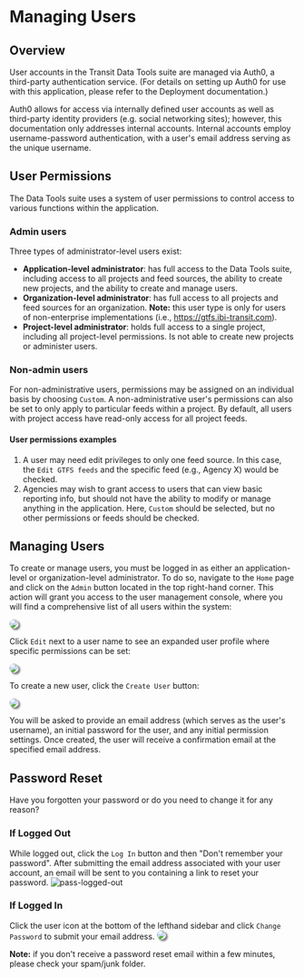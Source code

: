 # Managing Users

## Overview

User accounts in the Transit Data Tools suite are managed via Auth0, a third-party authentication service. (For details on setting up Auth0 for use with this application, please refer to the Deployment documentation.)

Auth0 allows for access via internally defined user accounts as well as third-party identity providers (e.g. social networking sites); however, this documentation only addresses internal accounts. Internal accounts employ username-password authentication, with a user's email address serving as the unique username.

## User Permissions

The Data Tools suite uses a system of user permissions to control access to various functions within the application.

### Admin users
Three types of administrator-level users exist:

- **Application-level administrator**: has full access to the Data Tools suite, including access to all projects and feed sources, the ability to create new projects, and the ability to create and manage users.
- **Organization-level administrator**: has full access to all projects and feed sources for an organization. **Note:** this user type is only for users of non-enterprise implementations (i.e., https://gtfs.ibi-transit.com).
- **Project-level administrator**: holds full access to a single project, including all project-level permissions. Is not able to create new projects or administer users.

### Non-admin users
For non-administrative users, permissions may be assigned on an individual basis by choosing `Custom`. A non-administrative user's permissions can also be set to only apply to particular feeds within a project. By default, all users with project access have read-only access for all project feeds.

#### User permissions examples
1. A user may need edit privileges to only one feed source. In this case, the `Edit GTFS feeds` and the specific feed (e.g., Agency X) would be checked.
2. Agencies may wish to grant access to users that can view basic reporting info, but should not have the ability to modify or manage anything in the application. Here, `Custom` should be selected, but no other permissions or feeds should be checked.

## Managing Users

To create or manage users, you must be logged in as either an application-level or organization-level administrator. To do so, navigate to the `Home` page and click on the `Admin` button located in the top right-hand corner. This action will grant you access to the user management console, where you will find a comprehensive list of all users within the system:

<img src="https://datatools-builds.s3.amazonaws.com/docs/intro/user-admin.png" style="box-shadow: 3px 3px 3px gray; border-radius: 10px;">

Click `Edit` next to a user name to see an expanded user profile where specific permissions can be set:

<img src="https://datatools-builds.s3.amazonaws.com/docs/intro/user-profile.png" style="box-shadow: 3px 3px 3px gray; border-radius: 10px;">


To create a new user, click the `Create User` button:

<img src="https://datatools-builds.s3.amazonaws.com/docs/intro/create-user.png" style="box-shadow: 3px 3px 3px gray; border-radius: 10px;">

You will be asked to provide an email address (which serves as the user's username), an initial password for the user, and any initial permission settings. Once created, the user will receive a confirmation email at the specified email address.

## Password Reset
Have you forgotten your password or do you need to change it for any reason?  

### If Logged Out
While logged out, click the `Log In` button and then "Don't remember your password". After submitting the email address associated with your user account, an email will be sent to you containing a link to reset your password.
![pass-logged-out](https://datatools-builds.s3.amazonaws.com/docs/intro/password-reset-logged-out.png)

### If Logged In
Click the user icon at the bottom of the lefthand sidebar and click `Change Password` to submit your email address.
<img src="https://datatools-builds.s3.amazonaws.com/docs/intro/password-reset-logged-in.png" style="box-shadow: 3px 3px 3px gray; border-radius: 10px;">

**Note:** if you don't receive a password reset email within a few minutes, please check your spam/junk folder.
